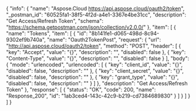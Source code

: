 {
  "info": {
    "name": "Aspose.Cloud https://api.aspose.cloud/oauth2/token",
    "_postman_id": "60525fa1-38f5-4f2d-a4e1-3367e4be31cc",
    "description": "Get Access/Refresh Token",
    "schema": "https://schema.getpostman.com/json/collection/v2.0.0/"
  },
  "item": [
    {
      "name": "Tokens",
      "item": [
        {
          "id": "8b141fe1-d065-498d-8c94-9302ef9b740a",
          "name": "Oauth2TokenPost",
          "request": {
            "url": "http://api.aspose.cloud/oauth2/token",
            "method": "POST",
            "header": [
              {
                "key": "Accept",
                "value": "{}",
                "description": "",
                "disabled": false
              },
              {
                "key": "Content-Type",
                "value": "{}",
                "description": "",
                "disabled": false
              }
            ],
            "body": {
              "mode": "urlencoded",
              "urlencoded": [
                {
                  "key": "client_id",
                  "value": "{}",
                  "disabled": false,
                  "description": ""
                },
                {
                  "key": "client_secret",
                  "value": "{}",
                  "disabled": false,
                  "description": ""
                },
                {
                  "key": "grant_type",
                  "value": "{}",
                  "disabled": false,
                  "description": ""
                }
              ]
            },
            "description": "Get Access/Refresh Token"
          },
          "response": [
            {
              "status": "OK",
              "code": 200,
              "name": "Response_200",
              "id": "1ab3ced4-143c-42c9-b219-cd7384689830"
            }
          ]
        }
      ]
    }
  ]
}
